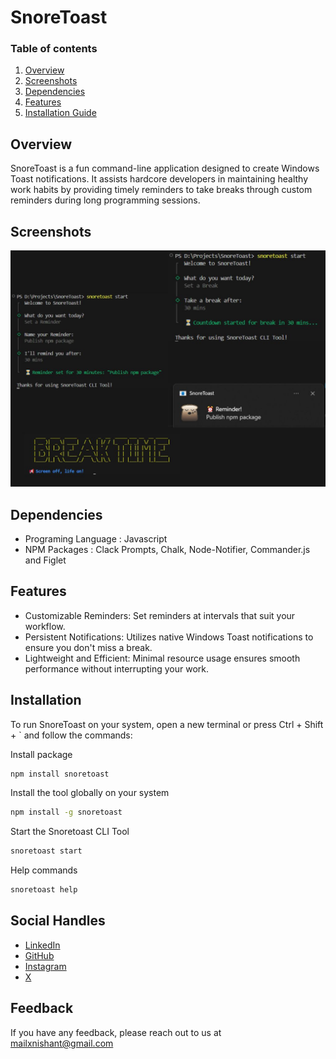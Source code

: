 
# SnoreToast

### Table of contents  
1. [Overview](#Overview)
2. [Screenshots](#Screenshots)  
3. [Dependencies](#dependencies)   
4. [Features](#features) 
5. [Installation Guide](#Installation) 

## Overview

SnoreToast is a fun command-line application designed to create Windows Toast notifications. It assists hardcore developers in maintaining healthy work habits by providing timely reminders to take breaks through custom reminders during long programming sessions. 

## Screenshots  

![App Screenshot](bg.jpg)

## Dependencies

- Programing Language : Javascript
- NPM Packages : Clack Prompts, Chalk, Node-Notifier, Commander.js and Figlet

## Features  

- Customizable Reminders: Set reminders at intervals that suit your workflow.
- Persistent Notifications: Utilizes native Windows Toast notifications to ensure you don't miss a break.
- Lightweight and Efficient: Minimal resource usage ensures smooth performance without interrupting your work.

## Installation  

To run SnoreToast on your system, open a new terminal or press Ctrl + Shift + ` and follow the commands:

Install package

~~~bash  
npm install snoretoast
~~~

Install the tool globally on your system

~~~bash  
npm install -g snoretoast
~~~

Start the Snoretoast CLI Tool

~~~bash
snoretoast start
~~~

Help commands 

~~~bash  
snoretoast help
~~~


## Social Handles  

- [LinkedIn](https://www.linkedin.com/in/linkxnishant/)
- [GitHub](https://github.com/githubxnishant)
- [Instagram](https://www.instagram.com/chauhanishant_)
- [X](https://x.com/tweetxnishant)

## Feedback  

If you have any feedback, please reach out to us at mailxnishant@gmail.com